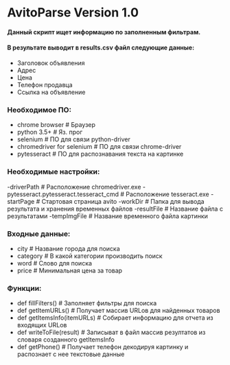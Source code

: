 # AvitoParse Version 1.0

#### Данный скрипт ищет информацию по заполненным фильтрам.

#### В результате выводит в results.csv файл следующие данные:

- Заголовок объявления
- Адрес
- Цена
- Телефон продавца
- Ссылка на объявление
	
### Необходимое ПО:

- chrome browser	# Браузер
- python 3.5+		# Яз. прог
- selenium	# ПО для связи python-driver
- chromedriver for selenium	# ПО для связи chrome-driver
- pytesseract	# ПО для распознавания текста на картинке

### Необходимые настройки:
-driverPath	# Расположение chromedriver.exe
-pytesseract.pytesseract.tesseract_cmd	# Расположение tesseract.exe
-startPage	# Стартовая страница avito
-workDir	# Папка для вывода результата и хранения временных файлов
-resultFile	# Название файла с результатами
-tempImgFile	# Название временного файла картинки

### Входные данные:
- city	# Название города для поиска
- category	# В какой категории производить поиск
- word	# Слово для поиска
- price	# Минимальная цена за товар


### Функции:
- def fillFilters()	# Заполняет фильтры для поиска
- def getItemURLs()	# Получает массив URLов для найденных товаров
- def getItemsInfo(itemURLs)	# Собирает информацию для отчета из входящих URLов
- def writeToFile(result)	# Записыват в файл массив резултатов из словаря созданного getItemsInfo
- def getPhone()	# Получает телефон декодируя картинку и распознает с нее текстовые данные

